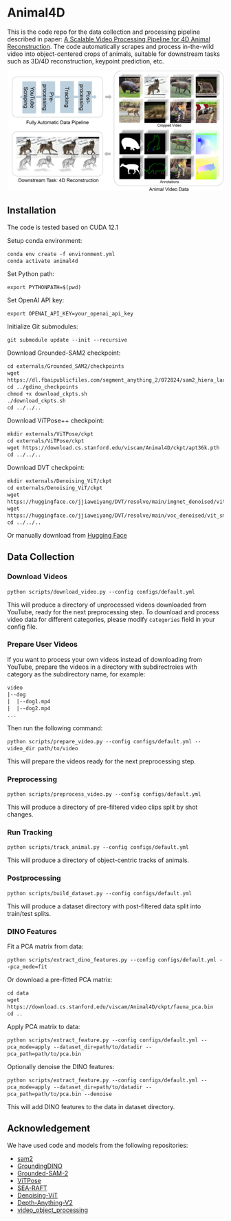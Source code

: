 # Animal4D
This is the code repo for the data collection and processing pipeline described in paper: [A Scalable Video Processing Pipeline for 4D Animal Reconstruction](https://openreview.net/pdf?id=su89x0iO9K).
The code automatically scrapes and process in-the-wild video into object-centered crops of animals, suitable for downstream tasks such as 3D/4D reconstruction, keypoint prediction, etc.

![](assets/teaser.jpg)


## Installation 

The code is tested based on CUDA 12.1

Setup conda environment:

```shell
conda env create -f environment.yml
conda activate animal4d
```

Set Python path:

```shell
export PYTHONPATH=$(pwd)
```

Set OpenAI API key:

```shell
export OPENAI_API_KEY=your_openai_api_key
```

Initialize Git submodules:

```shell
git submodule update --init --recursive
```

Download Grounded-SAM2 checkpoint:

```shell
cd externals/Grounded_SAM2/checkpoints
wget https://dl.fbaipublicfiles.com/segment_anything_2/072824/sam2_hiera_large.pt
cd ../gdino_checkpoints
chmod +x download_ckpts.sh
./download_ckpts.sh
cd ../../..
```

Download ViTPose++ checkpoint:

```shell
mkdir externals/ViTPose/ckpt
cd externals/ViTPose/ckpt
wget https://download.cs.stanford.edu/viscam/Animal4D/ckpt/apt36k.pth
cd ../../..
```

Download DVT checkpoint:

```shell
mkdir externals/Denoising_ViT/ckpt
cd externals/Denoising_ViT/ckpt
wget https://huggingface.co/jjiaweiyang/DVT/resolve/main/imgnet_denoised/vit_base_patch14_dinov2.lvd142m.pth
wget https://huggingface.co/jjiaweiyang/DVT/resolve/main/voc_denoised/vit_small_patch14_dinov2.lvd142m.pth
cd ../../..
```

Or manually download from [Hugging Face](https://huggingface.co/jjiaweiyang/DVT)

## Data Collection

### Download Videos

```shell
python scripts/download_video.py --config configs/default.yml
```

This will produce a directory of unprocessed videos downloaded from YouTube, ready for the next preprocessing step. To download and process video data for different categories, please modify `categories` field in your config file.

### Prepare User Videos

If you want to process your own videos instead of downloading from YouTube, prepare the videos in a directory with subdirectroies with category as the subdirectory name, for example:

```shell
video
|--dog
|  |--dog1.mp4
|  |--dog2.mp4
...
```

Then run the following command:

```shell
python scripts/prepare_video.py --config configs/default.yml --video_dir path/to/video
```

This will prepare the videos ready for the next preprocessing step.

### Preprocessing

```shell
python scripts/preprocess_video.py --config configs/default.yml
```

This will produce a directory of pre-filtered video clips split by shot changes.

### Run Tracking

```shell
python scripts/track_animal.py --config configs/default.yml
```

This will produce a directory of object-centric tracks of animals.

### Postprocessing

```shell
python scripts/build_dataset.py --config configs/default.yml
```
This will produce a dataset directory with post-filtered data split into train/test splits.

### DINO Features

Fit a PCA matrix from data:

```shell
python scripts/extract_dino_features.py --config configs/default.yml --pca_mode=fit
```

Or download a pre-fitted PCA matrix:

```shell
cd data
wget https://download.cs.stanford.edu/viscam/Animal4D/ckpt/fauna_pca.bin
cd ..
```

Apply PCA matrix to data:

```shell
python scripts/extract_feature.py --config configs/default.yml --pca_mode=apply --dataset_dir=path/to/datadir --pca_path=path/to/pca.bin
```

Optionally denoise the DINO features:

```shell
python scripts/extract_feature.py --config configs/default.yml --pca_mode=apply --dataset_dir=path/to/datadir --pca_path=path/to/pca.bin --denoise
```

This will add DINO features to the data in dataset directory.


## Acknowledgement

We have used code and models from the following repositories:

- [sam2](https://github.com/facebookresearch/sam2)
- [GroundingDINO](https://github.com/IDEA-Research/GroundingDINO)
- [Grounded-SAM-2](https://github.com/IDEA-Research/Grounded-SAM-2)
- [ViTPose](https://github.com/ViTAE-Transformer/ViTPose)
- [SEA-RAFT](https://github.com/princeton-vl/SEA-RAFT)
- [Denoising-ViT](https://github.com/Jiawei-Yang/Denoising-ViT)
- [Depth-Anything-V2](https://github.com/DepthAnything/Depth-Anything-V2)
- [video_object_processing](https://github.com/HusamJubran/video_object_processing)